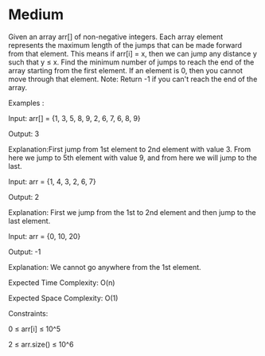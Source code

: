 # Medium

Given an array arr[] of non-negative integers. Each array element represents the maximum length of the jumps that can be made forward from that element. This means if arr[i] = x, then we can jump any distance y such that y ≤ x. Find the minimum number of jumps to reach the end of the array starting from the first element. If an element is 0, then you cannot move through that element. Note:  Return -1 if you can't reach the end of the array.

Examples : 

Input: arr[] = {1, 3, 5, 8, 9, 2, 6, 7, 6, 8, 9}

Output: 3 

Explanation:First jump from 1st element to 2nd element with value 3. From here we jump to 5th element with value 9, and from here we will jump to the last. 

Input: arr = {1, 4, 3, 2, 6, 7}

Output: 2 

Explanation: First we jump from the 1st to 2nd element and then jump to the last element.

Input: arr = {0, 10, 20}

Output: -1

Explanation: We cannot go anywhere from the 1st element.

Expected Time Complexity: O(n)

Expected Space Complexity: O(1)

Constraints:

0 ≤ arr[i] ≤ 10^5

2 ≤ arr.size() ≤ 10^6
